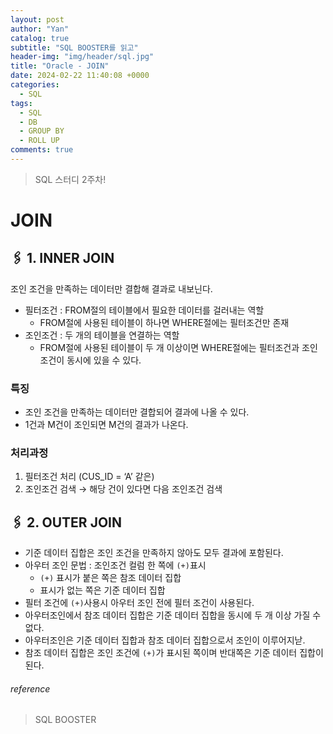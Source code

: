 ```yaml
---
layout: post
author: "Yan"
catalog: true
subtitle: "SQL BOOSTER를 읽고"
header-img: "img/header/sql.jpg"
title: "Oracle - JOIN"
date: 2024-02-22 11:40:08 +0000
categories:
  - SQL
tags:
  - SQL
  - DB
  - GROUP BY
  - ROLL UP
comments: true
---
```


> SQL 스터디 2주차!

# JOIN

## 🖇 1. INNER JOIN

조인 조건을 만족하는 데이터만 결합해 결과로 내보닌다.

- 필터조건 : FROM절의 테이블에서 필요한 데이터를 걸러내는 역할
    - FROM절에 사용된 테이블이 하나면 WHERE절에는 필터조건만 존재
- 조인조건 : 두 개의 테이블을 연결하는 역할
    - FROM절에 사용된 테이블이 두 개 이상이면 WHERE절에는 필터조건과 조인 조건이 동시에 있을 수 있다.
    

### 특징

- 조인 조건을 만족하는 데이터만 결합되어 결과에 나올 수 있다.
- 1건과 M건이 조인되면 M건의 결과가 나온다.

### 처리과정

1. 필터조건 처리 (CUS_ID = ‘A’ 같은)
2. 조인조건 검색 → 해당 건이 있다면 다음 조인조건 검색

## 🖇 2. OUTER JOIN

- 기준 데이터 집합은 조인 조건을 만족하지 않아도 모두 결과에 포함된다.
- 아우터 조인 문법 : 조인조건 컬럼 한 쪽에 `(+)`표시
    - `(+)` 표시가 붙은 쪽은 참조 데이터 집합
    - 표시가 없는 쪽은 기준 데이터 집합
- 필터 조건에 `(+)`사용시 아우터 조인 전에 필터 조건이 사용된다.
- 아우터조인에서 참조 데이터 집합은 기준 데이터 집합을 동시에 두 개 이상 가질 수 없다.
- 아우터조인은 기준 데이터 집합과 참조 데이터 집합으로서 조인이 이루어지낟.
- 참조 데이터 집합은 조인 조건에 `(+)`가 표시된 쪽이며 반대쪽은 기준 데이터 집합이 된다.

###### reference

> SQL BOOSTER